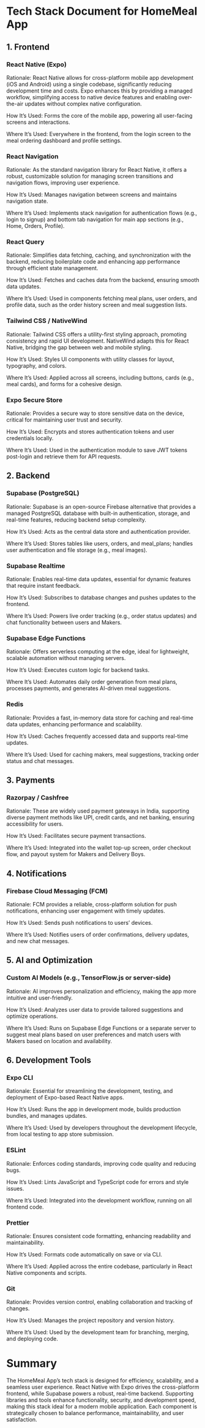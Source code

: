 # Tech Stack Document for HomeMeal App

## 1. Frontend

### React Native (Expo)

Rationale: React Native allows for cross-platform mobile app development (iOS and Android) using a single codebase, significantly reducing development time and costs. Expo enhances this by providing a managed workflow, simplifying access to native device features and enabling over-the-air updates without complex native configuration.

How It’s Used: Forms the core of the mobile app, powering all user-facing screens and interactions.

Where It’s Used: Everywhere in the frontend, from the login screen to the meal ordering dashboard and profile settings.

### React Navigation

Rationale: As the standard navigation library for React Native, it offers a robust, customizable solution for managing screen transitions and navigation flows, improving user experience.

How It’s Used: Manages navigation between screens and maintains navigation state.

Where It’s Used: Implements stack navigation for authentication flows (e.g., login to signup) and bottom tab navigation for main app sections (e.g., Home, Orders, Profile).

### React Query

Rationale: Simplifies data fetching, caching, and synchronization with the backend, reducing boilerplate code and enhancing app performance through efficient state management.

How It’s Used: Fetches and caches data from the backend, ensuring smooth data updates.

Where It’s Used: Used in components fetching meal plans, user orders, and profile data, such as the order history screen and meal suggestion lists.

### Tailwind CSS / NativeWind

Rationale: Tailwind CSS offers a utility-first styling approach, promoting consistency and rapid UI development. NativeWind adapts this for React Native, bridging the gap between web and mobile styling.

How It’s Used: Styles UI components with utility classes for layout, typography, and colors.

Where It’s Used: Applied across all screens, including buttons, cards (e.g., meal cards), and forms for a cohesive design.

### Expo Secure Store

Rationale: Provides a secure way to store sensitive data on the device, critical for maintaining user trust and security.

How It’s Used: Encrypts and stores authentication tokens and user credentials locally.

Where It’s Used: Used in the authentication module to save JWT tokens post-login and retrieve them for API requests.

## 2. Backend

### Supabase (PostgreSQL)

Rationale: Supabase is an open-source Firebase alternative that provides a managed PostgreSQL database with built-in authentication, storage, and real-time features, reducing backend setup complexity.

How It’s Used: Acts as the central data store and authentication provider.

Where It’s Used: Stores tables like users, orders, and meal_plans; handles user authentication and file storage (e.g., meal images).

### Supabase Realtime

Rationale: Enables real-time data updates, essential for dynamic features that require instant feedback.

How It’s Used: Subscribes to database changes and pushes updates to the frontend.

Where It’s Used: Powers live order tracking (e.g., order status updates) and chat functionality between users and Makers.

### Supabase Edge Functions

Rationale: Offers serverless computing at the edge, ideal for lightweight, scalable automation without managing servers.

How It’s Used: Executes custom logic for backend tasks.

Where It’s Used: Automates daily order generation from meal plans, processes payments, and generates AI-driven meal suggestions.

### Redis

Rationale: Provides a fast, in-memory data store for caching and real-time data updates, enhancing performance and scalability.

How It’s Used: Caches frequently accessed data and supports real-time updates.

Where It’s Used: Used for caching makers, meal suggestions, tracking order status and chat messages.

## 3. Payments

### Razorpay / Cashfree

Rationale: These are widely used payment gateways in India, supporting diverse payment methods like UPI, credit cards, and net banking, ensuring accessibility for users.

How It’s Used: Facilitates secure payment transactions.

Where It’s Used: Integrated into the wallet top-up screen, order checkout flow, and payout system for Makers and Delivery Boys.

## 4. Notifications

### Firebase Cloud Messaging (FCM)

Rationale: FCM provides a reliable, cross-platform solution for push notifications, enhancing user engagement with timely updates.

How It’s Used: Sends push notifications to users’ devices.

Where It’s Used: Notifies users of order confirmations, delivery updates, and new chat messages.

## 5. AI and Optimization

### Custom AI Models (e.g., TensorFlow.js or server-side)

Rationale: AI improves personalization and efficiency, making the app more intuitive and user-friendly.

How It’s Used: Analyzes user data to provide tailored suggestions and optimize operations.

Where It’s Used: Runs on Supabase Edge Functions or a separate server to suggest meal plans based on user preferences and match users with Makers based on location and availability.

## 6. Development Tools

### Expo CLI

Rationale: Essential for streamlining the development, testing, and deployment of Expo-based React Native apps.

How It’s Used: Runs the app in development mode, builds production bundles, and manages updates.

Where It’s Used: Used by developers throughout the development lifecycle, from local testing to app store submission.

### ESLint

Rationale: Enforces coding standards, improving code quality and reducing bugs.

How It’s Used: Lints JavaScript and TypeScript code for errors and style issues.

Where It’s Used: Integrated into the development workflow, running on all frontend code.

### Prettier

Rationale: Ensures consistent code formatting, enhancing readability and maintainability.

How It’s Used: Formats code automatically on save or via CLI.

Where It’s Used: Applied across the entire codebase, particularly in React Native components and scripts.

### Git

Rationale: Provides version control, enabling collaboration and tracking of changes.

How It’s Used: Manages the project repository and version history.

Where It’s Used: Used by the development team for branching, merging, and deploying code.

# Summary

The HomeMeal App’s tech stack is designed for efficiency, scalability, and a seamless user experience. React Native with Expo drives the cross-platform frontend, while Supabase powers a robust, real-time backend. Supporting libraries and tools enhance functionality, security, and development speed, making this stack ideal for a modern mobile application. Each component is strategically chosen to balance performance, maintainability, and user satisfaction.
